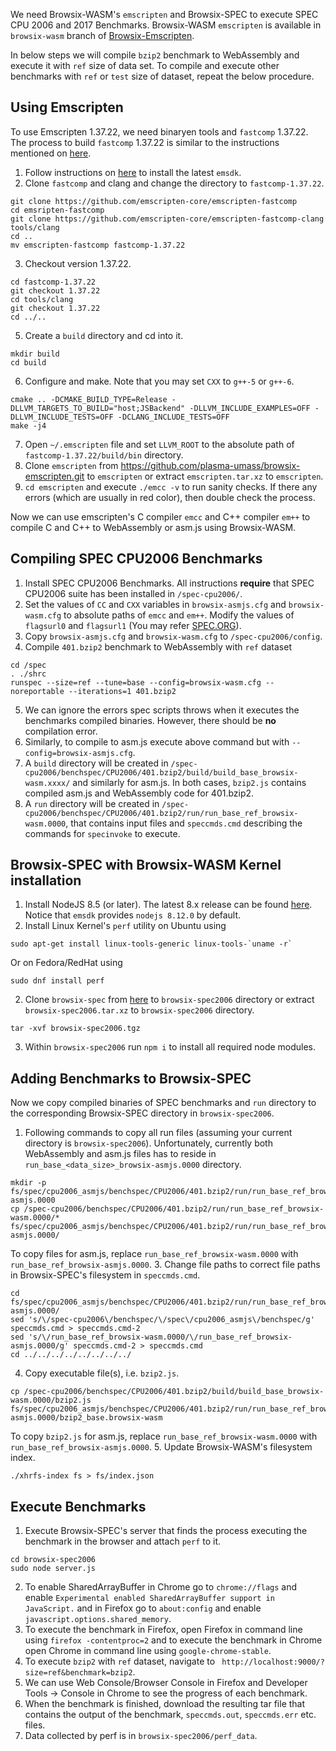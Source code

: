 We need Browsix-WASM's `emscripten` and Browsix-SPEC to execute SPEC CPU 2006 and 2017 Benchmarks. Browsix-WASM `emscripten` is available in `browsix-wasm` branch of [Browsix-Emscripten](https://github.com/plasma-umass/browsix-emscripten).

In below steps we will compile `bzip2` benchmark to WebAssembly and execute it with `ref` size of data set. To compile and execute other benchmarks with `ref` or `test` size of dataset, repeat the below procedure.

## Using Emscripten
To use Emscripten 1.37.22, we need binaryen tools and `fastcomp` 1.37.22. The process to build `fastcomp` 1.37.22 is similar to the instructions mentioned on [here](https://emscripten.org/docs/building_from_source/building_fastcomp_manually_from_source.html).

1. Follow instructions on [here](https://webassembly.org/getting-started/developers-guide/) to install the latest `emsdk`. 
2. Clone `fastcomp` and clang and change the directory to `fastcomp-1.37.22`.
```
git clone https://github.com/emscripten-core/emscripten-fastcomp
cd emsripten-fastcomp
git clone https://github.com/emscripten-core/emscripten-fastcomp-clang tools/clang
cd ..
mv emscripten-fastcomp fastcomp-1.37.22
```
3. Checkout version 1.37.22.
```
cd fastcomp-1.37.22
git checkout 1.37.22
cd tools/clang
git checkout 1.37.22
cd ../..
``` 
5. Create a `build` directory and cd into it.
```
mkdir build
cd build
```
6. Configure and make. Note that you may set `CXX` to `g++-5` or `g++-6`.
```
cmake .. -DCMAKE_BUILD_TYPE=Release -DLLVM_TARGETS_TO_BUILD="host;JSBackend" -DLLVM_INCLUDE_EXAMPLES=OFF -DLLVM_INCLUDE_TESTS=OFF -DCLANG_INCLUDE_TESTS=OFF
make -j4
```
7. Open `~/.emscripten` file and set `LLVM_ROOT` to the absolute path of `fastcomp-1.37.22/build/bin` directory.
8. Clone `emscripten` from https://github.com/plasma-umass/browsix-emscripten.git to `emscripten` or extract `emscripten.tar.xz` to `emscripten`.
9. `cd emscripten` and execute `./emcc -v` to run sanity checks. If there any errors (which are usually in red color), then double check the process.

Now we can use emscripten's C compiler `emcc` and C++ compiler `em++` to compile C and C++ to WebAssembly or asm.js using Browsix-WASM. 

## Compiling SPEC CPU2006 Benchmarks

1. Install SPEC CPU2006 Benchmarks. All instructions __require__ that SPEC CPU2006 suite has been installed in `/spec-cpu2006/`.
2. Set the values of `CC` and `CXX` variables in `browsix-asmjs.cfg` and `browsix-wasm.cfg` to absolute paths of `emcc` and `em++`. Modify the values of `flagsurl0` and `flagsurl1` (You may refer [SPEC.ORG](https://www.spec.org/cpu2006/flags)).
3. Copy `browsix-asmjs.cfg` and `browsix-wasm.cfg` to `/spec-cpu2006/config`.
4. Compile `401.bzip2` benchmark to WebAssembly with `ref` dataset
```
cd /spec
. ./shrc
runspec --size=ref --tune=base --config=browsix-wasm.cfg --noreportable --iterations=1 401.bzip2
```
5. We can ignore the errors spec scripts throws when it executes the benchmarks compiled binaries. However, there should be __no__ compilation error.
6. Similarly, to compile to asm.js execute above command but with `--config=browsix-asmjs.cfg`.
7. A `build` directory will be created in `/spec-cpu2006/benchspec/CPU2006/401.bzip2/build/build_base_browsix-wasm.xxxx/` and similarly for asm.js. In both cases, `bzip2.js` contains compiled asm.js and WebAssembly code for 401.bzip2.
8. A `run` directory will be created in `/spec-cpu2006/benchspec/CPU2006/401.bzip2/run/run_base_ref_browsix-wasm.0000`, that contains input files and `speccmds.cmd` describing the commands for `specinvoke` to execute.

## Browsix-SPEC with Browsix-WASM Kernel installation
1. Install NodeJS 8.5 (or later). The latest 8.x release can be found [here](https://nodejs.org/dist/latest-v8.x/). Notice that `emsdk` provides `nodejs 8.12.0` by default.
2. Install Linux Kernel's `perf` utility on Ubuntu using
```
sudo apt-get install linux-tools-generic linux-tools-`uname -r`
```
Or on Fedora/RedHat using
```
sudo dnf install perf
```
2. Clone `browsix-spec` from [here](https://github.com/plasma-umass/browsix-spec2006) to `browsix-spec2006` directory or extract `browsix-spec2006.tar.xz` to `browsix-spec2006` directory.
```
tar -xvf browsix-spec2006.tgz
```
3. Within `browsix-spec2006` run `npm i` to install all required node modules.

## Adding Benchmarks to Browsix-SPEC
Now we copy compiled binaries of SPEC benchmarks and `run` directory to the corresponding Browsix-SPEC directory in `browsix-spec2006`.
1. Following commands to copy all run files (assuming your current directory is `browsix-spec2006`). Unfortunately, currently both WebAssembly and asm.js files has to reside in `run_base_<data_size>_browsix-asmjs.0000` directory.
```
mkdir -p fs/spec/cpu2006_asmjs/benchspec/CPU2006/401.bzip2/run/run_base_ref_browsix-asmjs.0000
cp /spec-cpu2006/benchspec/CPU2006/401.bzip2/run/run_base_ref_browsix-wasm.0000/* fs/spec/cpu2006_asmjs/benchspec/CPU2006/401.bzip2/run/run_base_ref_browsix-asmjs.0000/
```
To copy files for asm.js, replace `run_base_ref_browsix-wasm.0000` with `run_base_ref_browsix-asmjs.0000`.
3. Change file paths to correct file paths in Browsix-SPEC's filesystem in `speccmds.cmd`.
```
cd fs/spec/cpu2006_asmjs/benchspec/CPU2006/401.bzip2/run/run_base_ref_browsix-asmjs.0000/
sed 's/\/spec-cpu2006\/benchspec/\/spec\/cpu2006_asmjs\/benchspec/g' speccmds.cmd > speccmds.cmd-2
sed 's/\/run_base_ref_browsix-wasm.0000/\/run_base_ref_browsix-asmjs.0000/g' speccmds.cmd-2 > speccmds.cmd
cd ../../../../../../../../
```

4. Copy executable file(s), i.e. `bzip2.js`.
```
cp /spec-cpu2006/benchspec/CPU2006/401.bzip2/build/build_base_browsix-wasm.0000/bzip2.js fs/spec/cpu2006_asmjs/benchspec/CPU2006/401.bzip2/run/run_base_ref_browsix-asmjs.0000/bzip2_base.browsix-wasm
```
To copy `bzip2.js` for asm.js, replace `run_base_ref_browsix-wasm.0000` with `run_base_ref_browsix-asmjs.0000`.
5. Update Browsix-WASM's filesystem index.
```
./xhrfs-index fs > fs/index.json
```

## Execute Benchmarks
1. Execute Browsix-SPEC's server that finds the process executing the benchmark in the browser and attach `perf` to it.
```
cd browsix-spec2006
sudo node server.js
```
2. To enable SharedArrayBuffer in Chrome go to `chrome://flags` and enable `Experimental enabled SharedArrayBuffer support in JavaScript.` and in Firefox go to `about:config` and enable `javascript.options.shared_memory`.
3. To execute the benchmark in Firefox, open Firefox in command line using `firefox -contentproc=2` and to execute the benchmark in Chrome open Chrome in command line using `google-chrome-stable`.
4. To execute `bzip2` with `ref` dataset, navigate to ` http://localhost:9000/?size=ref&benchmark=bzip2`.
5. We can use Web Console/Browser Console in Firefox and Developer Tools -> Console in Chrome to see the progress of each benchmark.
6. When the benchmark is finished, download the resulting tar file that contains the output of the benchmark, `speccmds.out`, `speccmds.err` etc. files.
7. Data collected by perf is in `browsix-spec2006/perf_data`.
